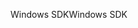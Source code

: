 <span data-ttu-id="64e9d-101">Windows SDK</span><span class="sxs-lookup"><span data-stu-id="64e9d-101">Windows SDK</span></span>